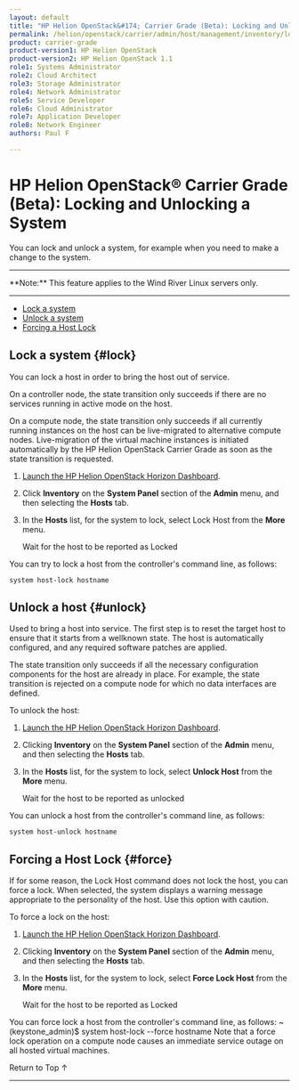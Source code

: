 ```yaml
---
layout: default
title: "HP Helion OpenStack&#174; Carrier Grade (Beta): Locking and Unlocking a System"
permalink: /helion/openstack/carrier/admin/host/management/inventory/lock/
product: carrier-grade
product-version1: HP Helion OpenStack
product-version2: HP Helion OpenStack 1.1
role1: Systems Administrator 
role2: Cloud Architect 
role3: Storage Administrator 
role4: Network Administrator 
role5: Service Developer 
role6: Cloud Administrator 
role7: Application Developer 
role8: Network Engineer 
authors: Paul F

---
```

<!--UNDER REVISION-->

<script>

function PageRefresh {
onLoad="window.refresh"
}

PageRefresh();

</script>

<!-- <p style="font-size: small;"> <a href="/helion/openstack/carrier/services/imaging/overview/">&#9664; PREV</a> | <a href="/helion/openstack/carrier/services/overview/">&#9650; UP</a> | <a href="/helion/openstack/carrier/services/object/overview/"> NEXT &#9654</a> </p> -->

# HP Helion OpenStack&#174; Carrier Grade (Beta): Locking and Unlocking a System

You can lock and unlock a system, for example when you need to make a change to the system.

<hr>
**Note:** This feature applies to the Wind River Linux servers only.
<hr>

* [Lock a system](#lock)
* [Unlock a system](#unlock)
* [Forcing a Host Lock](#force)


## Lock a system {#lock}

You can lock a host in order to bring the host out of service.

On a controller node, the state transition only succeeds if there are no services running in active mode on the host.

On a compute node, the state transition only succeeds if all currently running instances on the host can be live-migrated to alternative compute nodes. Live-migration of the virtual machine instances is initiated automatically by the HP Helion OpenStack Carrier Grade as soon as the state transition is requested.

1. [Launch the HP Helion OpenStack Horizon Dashboard](/helion/openstack/carrier/dashboard/login/).

2. Click **Inventory** on the **System Panel** section of the **Admin** menu, and then selecting the **Hosts** tab. 

3. In the **Hosts** list, for the system to lock, select Lock Host from the **More** menu.

	Wait for the host to be reported as Locked

You can try to lock a host from the controller's command line, as follows:

	system host-lock hostname

## Unlock a host {#unlock}

Used to bring a host into service. The first step is to reset the target host to ensure that it starts from a wellknown state. The host is automatically configured, and any required software patches are applied.

The state transition only succeeds if all the necessary configuration components for the host are already in place. For example, the state transition is rejected on a compute node for which no data interfaces are defined.

To unlock the host:

1. [Launch the HP Helion OpenStack Horizon Dashboard](/helion/openstack/carrier/dashboard/login/).

2. Clicking **Inventory** on the **System Panel** section of the **Admin** menu, and then selecting the **Hosts** tab. 

3. In the **Hosts** list, for the system to lock, select **Unlock Host** from the **More** menu.

	Wait for the host to be reported as unlocked

You can unlock a host from the controller's command line, as follows:

	system host-unlock hostname

## Forcing a Host Lock {#force}

If for some reason, the Lock Host command does not lock the host, you can force a lock. When selected, the system displays a warning message appropriate to the personality of the host. Use this option with caution.

To force a lock on the host:

1. [Launch the HP Helion OpenStack Horizon Dashboard](/helion/openstack/carrier/dashboard/login/).

2. Clicking **Inventory** on the **System Panel** section of the **Admin** menu, and then selecting the **Hosts** tab. 

3. In the **Hosts** list, for the system to lock, select **Force Lock Host** from the **More** menu.

	Wait for the host to be reported as Locked

You can force lock a host from the controller's command line, as follows:
~(keystone_admin)$ system host-lock --force hostname
Note that a force lock operation on a compute node causes an immediate service outage on all hosted
virtual machines.


<a href="#top" style="padding:14px 0px 14px 0px; text-decoration: none;"> Return to Top &#8593; </a>


----
